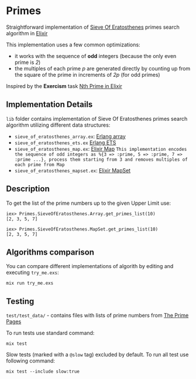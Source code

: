 # Primes

Straightforward implementation of [Sieve Of Eratosthenes](https://en.wikipedia.org/wiki/Sieve_of_Eratosthenes) primes search algorithm in [Elixir](http://elixir-lang.org/)

This implementation uses a few common optimizations:
* it works with the sequence of **odd** integers (because the only even prime is *2*)
* the multiples of each prime *p* are generated directly by counting up from the square of the prime in increments of *2p* (for odd primes)

Inspired by the **Exercism** task [Nth Prime in Elixir](http://exercism.io/exercises/elixir/nth-prime/readme)

## Implementation Details

`lib` folder contains implementation of Sieve Of Eratosthenes primes search algorithm utilizing different data structures:

* `sieve_of_eratosthenes_array.ex`: [Erlang array](http://erlang.org/doc/man/array.html)
* `sieve_of_eratosthenes_ets.ex` [Erlang ETS](http://erlang.org/doc/man/ets.html)
* `sieve_of_eratosthenes_map.ex`: [Elixir Map](https://hexdocs.pm/elixir/Map.html#content)
`This implementation encodes the sequence of odd integers as %{3 => :prime, 5 => :prime, 7 => :prime ...}, process them starting from 3 and removes multiples of each prime from Map`
* `sieve_of_eratosthenes_mapset.ex`: [Elixir MapSet](https://hexdocs.pm/elixir/MapSet.html#content)

## Description

To get the list of the prime numbers up to the given Upper Limit use:
```
iex> Primes.SieveOfEratosthenes.Array.get_primes_list(10)
[2, 3, 5, 7]

iex> Primes.SieveOfEratosthenes.MapSet.get_primes_list(10)
[2, 3, 5, 7]
```

## Algorithms comparison

You can compare different implementations of algorith by editing and executing `try_me.exs`:
```
mix run try_me.exs
```

## Testing

`test/test_data/` - contains files with lists of prime numbers from [The Prime Pages](http://primes.utm.edu/)

To run tests use standard command:
```
mix test
```

Slow tests (marked with a `@slow` tag) excluded by default. To run all test use following command:

```
mix test --include slow:true
```

